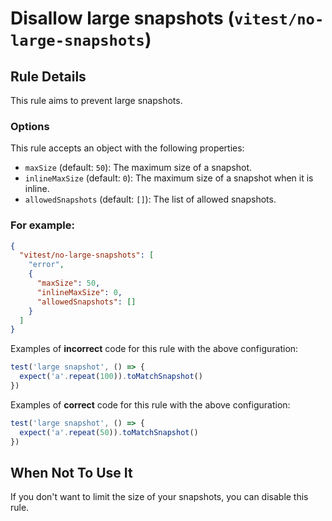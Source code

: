 # Disallow large snapshots (`vitest/no-large-snapshots`)

<!-- end auto-generated rule header -->

## Rule Details

This rule aims to prevent large snapshots.


### Options

This rule accepts an object with the following properties:

* `maxSize` (default: `50`): The maximum size of a snapshot.
* `inlineMaxSize` (default: `0`): The maximum size of a snapshot when it is inline.
* `allowedSnapshots` (default: `[]`): The list of allowed snapshots.

### For example:

```json
{
  "vitest/no-large-snapshots": [
	"error",
	{
	  "maxSize": 50,
	  "inlineMaxSize": 0,
	  "allowedSnapshots": []
	}
  ]
}
```

Examples of **incorrect** code for this rule with the above configuration:

```js
test('large snapshot', () => {
  expect('a'.repeat(100)).toMatchSnapshot()
})
```

Examples of **correct** code for this rule with the above configuration:

```js
test('large snapshot', () => {
  expect('a'.repeat(50)).toMatchSnapshot()
})
```

## When Not To Use It

If you don't want to limit the size of your snapshots, you can disable this rule.

